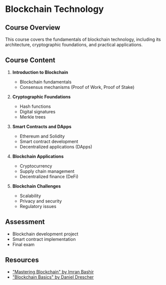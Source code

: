 # Blockchain Technology

## Course Overview
This course covers the fundamentals of blockchain technology, including its architecture, cryptographic foundations, and practical applications.

## Course Content
1. **Introduction to Blockchain**
   - Blockchain fundamentals
   - Consensus mechanisms (Proof of Work, Proof of Stake)

2. **Cryptographic Foundations**
   - Hash functions
   - Digital signatures
   - Merkle trees

3. **Smart Contracts and DApps**
   - Ethereum and Solidity
   - Smart contract development
   - Decentralized applications (DApps)

4. **Blockchain Applications**
   - Cryptocurrency
   - Supply chain management
   - Decentralized finance (DeFi)

5. **Blockchain Challenges**
   - Scalability
   - Privacy and security
   - Regulatory issues
   
## Assessment
- Blockchain development project
- Smart contract implementation
- Final exam

## Resources
- ["Mastering Blockchain" by Imran Bashir](https://users.cs.fiu.edu/~prabakar/cen5079/Common/textbooks/Mastering_Blockchain_2nd_Edition.pdf)
- ["Blockchain Basics" by Daniel Drescher](https://lms.maaldatalabs.com/uploads/Blockchain_basic.pdf)
